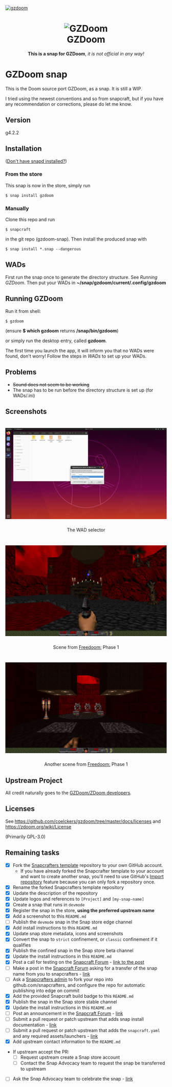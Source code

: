 [![gzdoom](https://snapcraft.io//gzdoom/badge.svg)](https://snapcraft.io/gzdoom)
<h1 align="center">
  <img src="https://zdoom.org/w/images/2/25/Circle_gzdoom.png" alt="GZDoom">
  <br />
  GZDoom
</h1>

<p align="center"><b>This is a snap for GZDoom</b>, <i> it is not official in any way! </i>

<!-- Uncomment and modify this when you are provided a build status badge
<p align="center">
<a href="https://build.snapcraft.io/user/snapcrafters/fork-and-rename-me"><img src="https://build.snapcraft.io/badge/snapcrafters/fork-and-rename-me.svg" alt="Snap Status"></a>
</p>
-->

<!-- Uncomment and modify this when you have a screenshot
![my-snap-name](screenshot.png?raw=true "my-snap-name")
-->

# GZDoom snap
This is the Doom source port GZDoom, as a snap. It is still a WIP.

I tried using the newest conventions and so from snapcraft,
but if you have any recommendation or corrections, please do let me know.


## Version
g4.2.2

## Installation
([Don't have snapd installed?](https://snapcraft.io/docs/core/install))

### From the store
This snap is now in the store, simply run

    $ snap install gzdoom
	
### Manually
Clone this repo and run

    $ snapcraft

in the git repo (gzdoom-snap). Then install the produced snap with

    $ snap install *.snap --dangerous

## WADs
First run the snap once to generate the directory structure. See *Running GZDoom*. Then put your WADs in **~/snap/gzdoom/current/.config/gzdoom**

## Running GZDoom
Run it from shell:

    $ gzdoom

(ensure **$ which gzdoom** returns **/snap/bin/gzdoom**)

or simply run the desktop entry, called **gzdoom**.

The first time you launch the app, it will inform you that no WADs were found, don't worry! Follow the steps in *WADs* to set up your WADs.

## Problems
* ~~Sound does not seem to be working~~
* The snap has to be run before the directory structure is set up (for WADs/.ini)

## Screenshots
<h1 align="center">
  <img src="screenshot1.png" alt="Screenshot 1 here!">
  <br />
</h1>
<p align="center">The WAD selector</p>

<h1 align="center">
  <img src="screenshot2.png" alt="Screenshot 2 here!">
  <br />
</h1>
<p align="center">Scene from  <a href="https://freedoom.github.io/">Freedoom:</a> Phase 1</p>


<h1 align="center">
  <img src="screenshot3.png" alt="Screenshot 3 here!">
  <br />
</h1>
<p align="center">Another scene from  <a href="https://freedoom.github.io/">Freedoom:</a> Phase 1</p>

## Upstream Project
<p>All credit naturally goes to the <a href="https://zdoom.org/">GZDoom/ZDoom developers</a>.</p>

## Licenses
See https://github.com/coelckers/gzdoom/tree/master/docs/licenses and https://zdoom.org/wiki/License

(Primarily GPL-3.0)

## Remaining tasks

  - [x] Fork the [Snapcrafters template](https://github.com/snapcrafters/fork-and-rename-me) repository to your own GitHub account.
    - If you have already forked the Snapcrafter template to your account and want to create another snap, you'll need to use GitHub's [Import repository](https://github.com/new/import) feature because you can only fork a repository once.
  - [x] Rename the forked Snapcrafters template repository
  - [x] Update the description of the repository
  - [x] Update logos and references to `[Project]` and `[my-snap-name]`
  - [x] Create a snap that runs in `devmode`
  - [x] Register the snap in the store, **using the preferred upstream name**
  - [x] Add a screenshot to this `README.md`
  - [ ] Publish the `devmode` snap in the Snap store edge channel
  - [x] Add install instructions to this `README.md`
  - [x] Update snap store metadata, icons and screenshots
  - [x] Convert the snap to `strict` confinement, or `classic` confinement if it qualifies
  - [x] Publish the confined snap in the Snap store beta channel
  - [x] Update the install instructions in this `README.md`
  - [x] Post a call for testing on the [Snapcraft Forum](https://forum.snapcraft.io) - [link to the post](https://forum.snapcraft.io/t/call-for-testing-for-gzdoom/14602)
  - [ ] Make a post in the [Snapcraft Forum](https://forum.snapcraft.io) asking for a transfer of the snap name from you to snapcrafters - [link]()
  - [ ] Ask a [Snapcrafters admin](https://github.com/orgs/snapcrafters/people?query=%20role%3Aowner) to fork your repo into github.com/snapcrafters, and configure the repo for automatic publishing into edge on commit
  - [x] Add the provided Snapcraft build badge to this `README.md`
  - [x] Publish the snap in the Snap store stable channel
  - [x] Update the install instructions in this `README.md`
  - [ ] Post an announcement in the [Snapcraft Forum](https://forum.snapcraft.io) - [link]()
  - [ ] Submit a pull request or patch upstream that adds snap install documentation - [link]()
  - [ ] Submit a pull request or patch upstream that adds the `snapcraft.yaml` and any required assets/launchers - [link]()
  - [x] Add upstream contact information to the `README.md`  
  - If upstream accept the PR:
    - [ ] Request upstream create a Snap store account
    - [ ] Contact the Snap Advocacy team to request the snap be transferred to upstream
  - [ ] Ask the Snap Advocacy team to celebrate the snap - [link]()

<!--
## The Snapcrafters

| [![Your Name](https://gravatar.com/avatar/bc0bced65e963eb5c3a16cab8b004431/?s=128)](https://github.com/yourname/) |
| :---: |
| [Your Name](https://github.com/yourname/) |
--> 

<!-- Uncomment and modify this when you have upstream contacts
## Upstream

| [![Upstream Name](https://gravatar.com/avatar/bc0bced65e963eb5c3a16cab8b004431?s=128)](https://github.com/upstreamname) |
| :---: |
| [Upstream Name](https://github.com/upstreamname) |
-->
